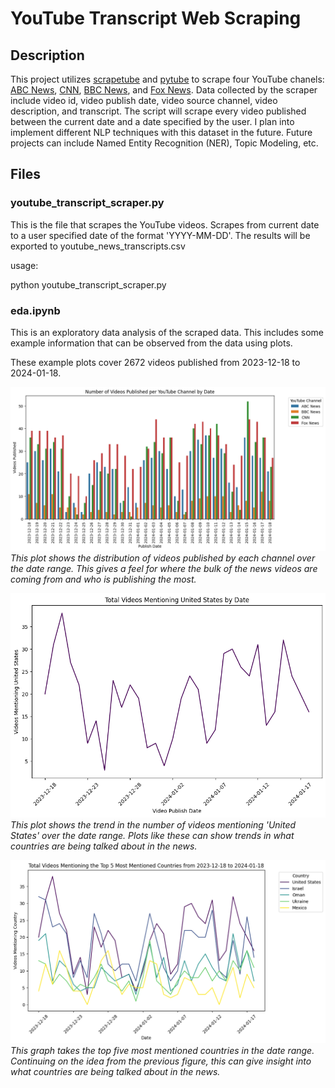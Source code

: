 #  YouTube Transcript Web Scraping

## Description
This project utilizes <a href="https://pypi.org/project/scrapetube/">scrapetube</a> and <a href="https://pytube.io/en/latest/">pytube</a> to scrape four YouTube chanels: <a href="https://www.youtube.com/@ABCNews">ABC News</a>, <a href="https://www.youtube.com/@CNN">CNN</a>, <a href="https://www.youtube.com/@BBCNews">BBC News</a>, and <a href="https://www.youtube.com/@FoxNews">Fox News</a>. Data collected by the scraper include video id, video publish date, video source channel, video description, and transcript. The script will scrape every video published between the current date and a date specified by the user. I plan into implement different NLP techniques with this dataset in the future. Future projects can include Named Entity Recognition (NER), Topic Modeling, etc. 

## Files
### youtube_transcript_scraper.py
This is the file that scrapes the YouTube videos. Scrapes from current date to a user specified date of the format 'YYYY-MM-DD'. The results will be exported to youtube_news_transcripts.csv

usage:

python youtube_transcript_scraper.py <date>

### eda.ipynb
This is an exploratory data analysis of the scraped data. This includes some example information that can be observed from the data using plots. 

These example plots cover 2672 videos published from 2023-12-18 to 2024-01-18.


![Alt Text](videos_published.png)
*This plot shows the distribution of videos published by each channel over the date range. This gives a feel for where the bulk of the news videos are coming from and who is publishing the most.*


![Alt Text](US_videos.png)
*This plot shows the trend in the number of videos mentioning 'United States' over the date range. Plots like these can show trends in what countries are being talked about in the news.*

![Alt text](top_five.png)
*This graph takes the top five most mentioned countries in the date range. Continuing on the idea from the previous figure, this can give insight into what countries are being talked about in the news.*